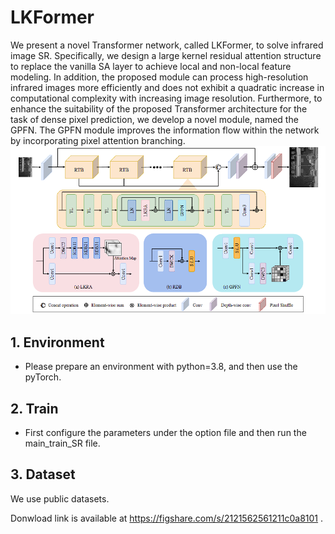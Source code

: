 # LKFormer

We present a novel Transformer network, called LKFormer, to solve infrared image SR. Specifically, we design a large kernel residual attention structure to replace the vanilla SA layer to achieve local and non-local feature modeling. In addition, the proposed module can process high-resolution infrared images more efficiently and does not exhibit a quadratic increase in computational complexity with increasing image resolution. Furthermore, to enhance the suitability of the proposed Transformer architecture for the task of dense pixel prediction, we develop a novel module, named the GPFN. The GPFN module improves the information flow within the network by incorporating pixel attention branching.
![LKFormer网络结构图](.\imgs\image-20240126141612694.png)

## 1. Environment

* Please prepare an environment with python=3.8, and then use the pyTorch.

## 2. Train

- First configure the parameters under the option file and then run the main_train_SR file.

## 3. Dataset

We use public datasets.

Donwload link is available at  https://figshare.com/s/2121562561211c0a8101 .
